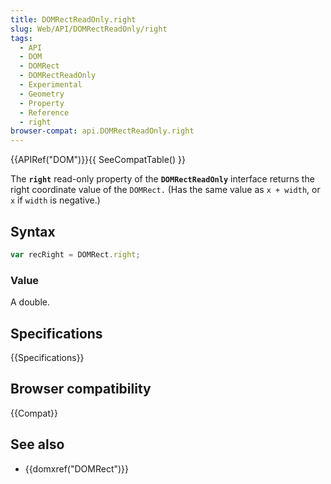 ```yaml
---
title: DOMRectReadOnly.right
slug: Web/API/DOMRectReadOnly/right
tags:
  - API
  - DOM
  - DOMRect
  - DOMRectReadOnly
  - Experimental
  - Geometry
  - Property
  - Reference
  - right
browser-compat: api.DOMRectReadOnly.right
---
```

{{APIRef("DOM")}}{{ SeeCompatTable() }}

The **`right`** read-only property of the **`DOMRectReadOnly`** interface returns the right coordinate value of the `DOMRect.` (Has the same value as `x + width`, or `x` if `width` is negative.)

## Syntax

```js
var recRight = DOMRect.right;
```

### Value

A double.

## Specifications

{{Specifications}}

## Browser compatibility

{{Compat}}

## See also

- {{domxref("DOMRect")}}
